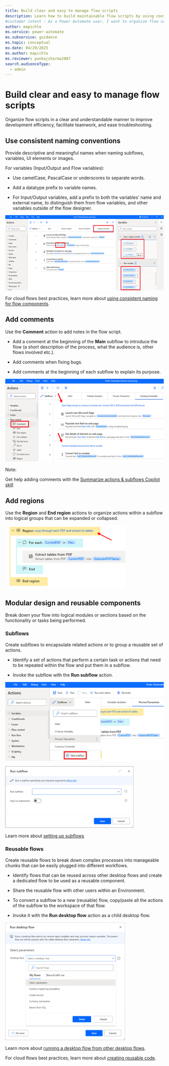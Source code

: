 ```yaml
---
title: Build clear and easy to manage flow scripts
description: Learn how to build maintainable flow scripts by using consistent naming, adding comments, and creating reusable components for better collaboration.
#customer intent : As a Power Automate user, I want to organize flow scripts clearly so that I can improve development efficiency and collaboration.
author: mapichle
ms.service: power-automate
ms.subservice: guidance
ms.topic: conceptual
ms.date: 04/29/2025
ms.author: mapichle
ms.reviewer: pankajsharma2087
search.audienceType: 
  - admin
---
```




# Build clear and easy to manage flow scripts

Organize flow scripts in a clear and understandable manner to improve
development efficiency, facilitate teamwork, and ease troubleshooting.

## Use consistent naming conventions

Provide descriptive and meaningful names when naming subflows,
variables, UI elements or images.

For variables (Input/Output and Flow variables):

- Use camelCase, PascalCase or underscores to separate words.

<!-- -->

- Add a datatype prefix to variable names.​

- For Input/Output variables, add a prefix to both the variables’ name
  and external name, to distinguish them from flow variables, and other
  variables outside of the flow designer.

<img src="media/1---build-readable-and-maintainable-flow-scripts-(1)/image1.png"
style="width:6.49167in;height:2.47986in" />

For cloud flows best practices, learn more about [using consistent
naming for flow
components](https://learn.microsoft.com/power-automate/guidance/coding-guidelines/use-consistent-naming-conventions).

## Add comments

Use the **Comment** action to add notes in the flow script.

- Add a comment at the beginning of the **Main** subflow to introduce
  the flow (a short description of the process, what the audience is,
  other flows involved etc.)​.

- Add comments when fixing bugs.​

- Add comments at the beginning of each subflow to explain its purpose.

<img src="media/1---build-readable-and-maintainable-flow-scripts-(1)/image2.png"
style="width:5.75918in;height:2.73498in" />

<span class="mark">Note:</span>

<span class="mark">Get help adding comments with the [Summarize actions
& subflows Copilot
skill](https://learn.microsoft.com/power-automate/desktop-flows/copilot-in-power-automate-for-desktop#use-copilot-to-summarize-actions-and-subflows-preview)</span>

## Add regions

Use the **Region** and **End region** actions to organize actions within
a subflow into logical groups that can be expanded or collapsed.

 <img src="media/1---build-readable-and-maintainable-flow-scripts-(1)/image3.png" style="width:3.9422in;height:2.09623in" />

## Modular design and reusable components

Break down your flow into logical modules or sections based on the
functionality or tasks being performed.

### Subflows

Create subflows to encapsulate related actions or to group a reusable
set of actions.

- Identify a set of actions that perform a certain task or actions that
  need to be repeated within the flow and put them in a subflow.

- Invoke the subflow with the **Run subflow** action.

<img src="media/1---build-readable-and-maintainable-flow-scripts-(1)/image4.png" style="width:5.65347in;height:2.6125in" />

<img src="media/1---build-readable-and-maintainable-flow-scripts-(1)/image5.png" style="width:4.25434in;height:2.0299in"
alt="Screenshot of the Run subflow action." />

Learn more about [setting up
subflows](https://learn.microsoft.com/power-automate/desktop-flows/designer-workspace#setting-up-subflows)

### Reusable flows

Create reusable flows to break down complex processes into manageable
chunks that can be easily plugged into different workflows.

- Identify flows that can be reused across other desktop flows and
  create a dedicated flow to be used as a reusable component.

- Share the reusable flow with other users within an Environment.

- To convert a subflow to a new (reusable) flow, copy/paste all the
  actions of the subflow to the workspace of that flow.

- Invoke it with the **Run desktop flow** action as a child desktop
  flow.

<img src="media/1---build-readable-and-maintainable-flow-scripts-(1)/image6.png" style="width:3.9711in;height:3.89431in"
alt="Screenshot of the available desktop flows in the Run desktop flow action." />

Learn more about [running a desktop flow from other desktop
flows](https://learn.microsoft.com/power-automate/desktop-flows/how-to/run-desktop-flow-action).

For cloud flows best practices, learn more about [creating reusable
code](https://learn.microsoft.com/power-automate/guidance/coding-guidelines/create-reusable-code).
